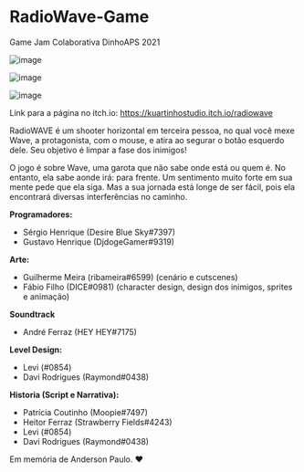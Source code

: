 # RadioWave-Game
Game Jam Colaborativa DinhoAPS 2021

![image](https://user-images.githubusercontent.com/69666481/144176986-e570a7d3-ad1a-4711-bc09-ee546ce258b8.png)

![image](https://user-images.githubusercontent.com/69666481/151428169-7fb42bb9-d5bf-4cf9-bbf0-1ed8da31e15e.png)

![image](https://user-images.githubusercontent.com/69666481/151428274-f9dfd863-05b0-4278-9609-e60878c4240a.png)

Link para a página no itch.io: https://kuartinhostudio.itch.io/radiowave

RadioWAVE é um shooter horizontal em terceira pessoa, no qual você mexe Wave, a protagonista, com o mouse, e atira ao segurar o botão esquerdo dele. Seu objetivo é limpar a fase dos inimigos! 

O jogo é sobre Wave, uma garota que não sabe onde está ou quem é. No entanto, ela sabe aonde irá: para frente. Um sentimento muito forte em sua mente pede que ela siga. Mas a sua jornada está longe de ser fácil, pois ela encontrará diversas interferências no caminho.

**Programadores:**

* Sérgio Henrique (Desire Blue Sky#7397)
* Gustavo Henrique (DjdogeGamer#9319)

**Arte:**

* Guilherme Meira (ribameira#6599) (cenário e cutscenes)
* Fábio Filho (DICE#0981) (character design, design dos inimigos, sprites e animação)

**Soundtrack**

* André Ferraz (HEY HEY#7175)

**Level Design:**

* Levi (#0854)
* Davi Rodrigues (Raymond#0438)

**Historia (Script e Narrativa):**

* Patrícia Coutinho (Moopie#7497)
* Heitor Ferraz (Strawberry Fields#4243)
* Levi (#0854)
* Davi Rodrigues (Raymond#0438)

Em memória de Anderson Paulo. ❤
